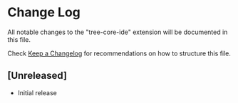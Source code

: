 # Change Log

All notable changes to the "tree-core-ide" extension will be documented in this file.

Check [Keep a Changelog](http://keepachangelog.com/) for recommendations on how to structure this file.

## [Unreleased]

- Initial release
